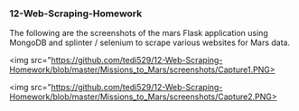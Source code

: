 ### 12-Web-Scraping-Homework

The following are the screenshots of the mars Flask application using MongoDB and splinter / selenium to scrape various websites for Mars data.

<img src="https://github.com/tedi529/12-Web-Scraping-Homework/blob/master/Missions_to_Mars/screenshots/Capture1.PNG>

<img src="https://github.com/tedi529/12-Web-Scraping-Homework/blob/master/Missions_to_Mars/screenshots/Capture2.PNG>          
   

